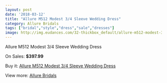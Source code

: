 ```yaml
---
layout: post
date: '2018-03-12'
title: "Allure M512 Modest 3/4 Sleeve Wedding Dress"
category: Allure Bridals
tags: ["bridal","style","dress","sale","dresses"]
image: http://img.eudances.com/32-thickbox_default/allure-m512-modest-3-4-sleeve-wedding-dress.jpg
---
```

Allure M512 Modest 3/4 Sleeve Wedding Dress

On Sales: **$397.99**
<a href="https://www.eudances.com/en/allure-bridals/11-allure-m512-modest-3-4-sleeve-wedding-dress.html"><amp-img layout="responsive" width="600" height="600" src="//img.eudances.com/32-thickbox_default/allure-m512-modest-3-4-sleeve-wedding-dress.jpg" alt="Allure M512 Modest 3/4 Sleeve Wedding Dress 0" /></a>
<a href="https://www.eudances.com/en/allure-bridals/11-allure-m512-modest-3-4-sleeve-wedding-dress.html"><amp-img layout="responsive" width="600" height="600" src="//img.eudances.com/34-thickbox_default/allure-m512-modest-3-4-sleeve-wedding-dress.jpg" alt="Allure M512 Modest 3/4 Sleeve Wedding Dress 1" /></a>
<a href="https://www.eudances.com/en/allure-bridals/11-allure-m512-modest-3-4-sleeve-wedding-dress.html"><amp-img layout="responsive" width="600" height="600" src="//img.eudances.com/33-thickbox_default/allure-m512-modest-3-4-sleeve-wedding-dress.jpg" alt="Allure M512 Modest 3/4 Sleeve Wedding Dress 2" /></a>

Buy it: [Allure M512 Modest 3/4 Sleeve Wedding Dress](https://www.eudances.com/en/allure-bridals/11-allure-m512-modest-3-4-sleeve-wedding-dress.html "Allure M512 Modest 3/4 Sleeve Wedding Dress")

View more: [Allure Bridals](https://www.eudances.com/en/2-allure-bridals "Allure Bridals")